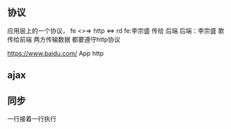 ## 协议
应用层上的一个协议，
fe    <>=>    http    <=>    rd
fe:李宗盛   传给  后端
后端：李宗盛    歌传给前端
两方传输数据  都要遵守http协议


https://www.baidu.com/
App   http

## ajax

## 同步
一行接着一行执行